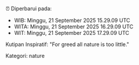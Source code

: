 ⏰ Diperbarui pada:
- WIB: Minggu, 21 September 2025 15.29.09 UTC
- WITA: Minggu, 21 September 2025 16.29.09 UTC
- WIT: Minggu, 21 September 2025 17.29.09 UTC

Kutipan Inspiratif:
"For greed all nature is too little."


Kategori: nature

